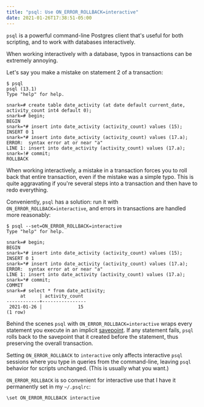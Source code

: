 ```yaml
---
title: "psql: Use ON_ERROR_ROLLBACK=interactive"
date: 2021-01-26T17:38:51-05:00
---
```


`psql` is a powerful command-line Postgres client that's useful for both
scripting, and to work with databases interactively.

When working interactively with a database, typos in transactions can be
extremely annoying.

<!--more-->

Let's say you make a mistake on statement 2 of a transaction:

```
$ psql
psql (13.1)
Type "help" for help.

snark=# create table date_activity (at date default current_date, activity_count int4 default 0);
snark=# begin;
BEGIN
snark=*# insert into date_activity (activity_count) values (15);
INSERT 0 1
snark=*# insert into date_activity (activity_count) values (17.a);
ERROR:  syntax error at or near "a"
LINE 1: insert into date_activity (activity_count) values (17.a);
snark=!# commit;
ROLLBACK
```

When working interactively, a mistake in a transaction forces you to roll back
that entire transaction, even if the mistake was a simple typo. This is
quite aggravating if you're several steps into a transaction and then have to
redo everything.

Conveniently, `psql` has a solution: run it with
`ON_ERROR_ROLLBACK=interactive`, and errors in transactions are handled more
reasonably:

```
$ psql --set=ON_ERROR_ROLLBACK=interactive
Type "help" for help.

snark=# begin;
BEGIN
snark=*# insert into date_activity (activity_count) values (15);
INSERT 0 1
snark=*# insert into date_activity (activity_count) values (17.a);
ERROR:  syntax error at or near "a"
LINE 1: insert into date_activity (activity_count) values (17.a);
snark=*# commit;
COMMIT
snark=# select * from date_activity;
     at     | activity_count
------------+----------------
 2021-01-26 |             15
(1 row)
```

Behind the scenes `psql` with `ON_ERROR_ROLLBACK=interactive` wraps every
statement you execute in an implicit
[savepoint](https://www.postgresql.org/docs/current/sql-savepoint.html). If any
statement fails, `psql` rolls back to the savepoint that it created before the
statement, thus preserving the overall transaction.

Setting `ON_ERROR_ROLLBACK` to `interactive` only affects interactive `psql`
sessions where you type in queries from the command-line, leaving `psql`
behavior for scripts unchanged. (This is usually what you want.)

`ON_ERROR_ROLLBACK` is so convenient for interactive use that I have it
permanently set in my `~/.psqlrc`:

```
\set ON_ERROR_ROLLBACK interactive
```
